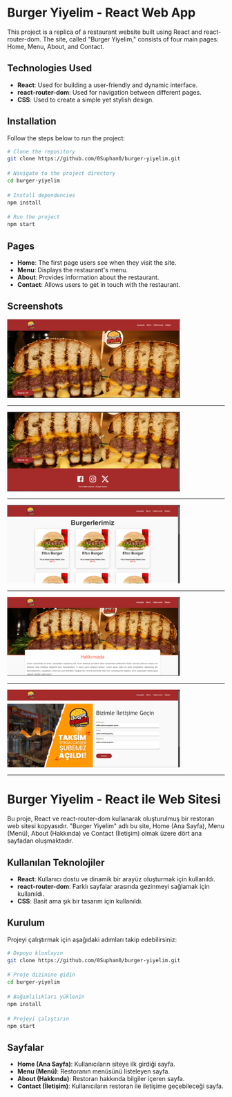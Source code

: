 # Burger Yiyelim - React Web App

This project is a replica of a restaurant website built using React and react-router-dom. The site, called "Burger Yiyelim," consists of four main pages: Home, Menu, About, and Contact.

## Technologies Used
- **React**: Used for building a user-friendly and dynamic interface.
- **react-router-dom**: Used for navigation between different pages.
- **CSS**: Used to create a simple yet stylish design.

## Installation
Follow the steps below to run the project:

```sh
# Clone the repository
git clone https://github.com/0Suphan0/burger-yiyelim.git

# Navigate to the project directory
cd burger-yiyelim

# Install dependencies
npm install

# Run the project
npm start
```

## Pages
- **Home**: The first page users see when they visit the site.
- **Menu**: Displays the restaurant's menu.
- **About**: Provides information about the restaurant.
- **Contact**: Allows users to get in touch with the restaurant.

## Screenshots

<img src="ProjectSS/yemek1.png" width="400px">
<hr>
<img src="ProjectSS/yemek2.png" width="400px">
<hr>
<img src="ProjectSS/yemek3.png" width="400px">
<hr>
<img src="ProjectSS/yemek4.png" width="400px">
<hr>
<img src="ProjectSS/yemek5.png" width="400px">

---

# Burger Yiyelim - React ile Web Sitesi

Bu proje, React ve react-router-dom kullanarak oluşturulmuş bir restoran web sitesi kopyasıdır. "Burger Yiyelim" adlı bu site, Home (Ana Sayfa), Menu (Menü), About (Hakkında) ve Contact (İletişim) olmak üzere dört ana sayfadan oluşmaktadır.

## Kullanılan Teknolojiler
- **React**: Kullanıcı dostu ve dinamik bir arayüz oluşturmak için kullanıldı.
- **react-router-dom**: Farklı sayfalar arasında gezinmeyi sağlamak için kullanıldı.
- **CSS**: Basit ama şık bir tasarım için kullanıldı.

## Kurulum
Projeyi çalıştırmak için aşağıdaki adımları takip edebilirsiniz:

```sh
# Depoyu klonlayın
git clone https://github.com/0Suphan0/burger-yiyelim.git

# Proje dizinine gidin
cd burger-yiyelim

# Bağımlılıkları yüklenin
npm install

# Projeyi çalıştırın
npm start
```

## Sayfalar
- **Home (Ana Sayfa)**: Kullanıcıların siteye ilk girdiği sayfa.
- **Menu (Menü)**: Restoranın menüsünü listeleyen sayfa.
- **About (Hakkında)**: Restoran hakkında bilgiler içeren sayfa.
- **Contact (İletişim)**: Kullanıcıların restoran ile iletişime geçebileceği sayfa.





